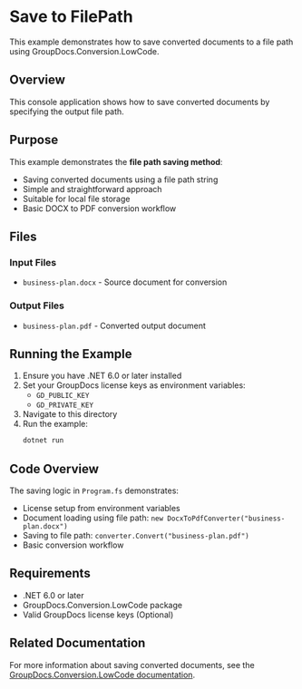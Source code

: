 ﻿# Save to FilePath

This example demonstrates how to save converted documents to a file path using GroupDocs.Conversion.LowCode.

## Overview

This console application shows how to save converted documents by specifying the output file path.

## Purpose

This example demonstrates the **file path saving method**:
- Saving converted documents using a file path string
- Simple and straightforward approach
- Suitable for local file storage
- Basic DOCX to PDF conversion workflow

## Files

### Input Files
- `business-plan.docx` - Source document for conversion

### Output Files
- `business-plan.pdf` - Converted output document

## Running the Example

1. Ensure you have .NET 6.0 or later installed
2. Set your GroupDocs license keys as environment variables:
   - `GD_PUBLIC_KEY`
   - `GD_PRIVATE_KEY`
3. Navigate to this directory
4. Run the example:
   ```bash
   dotnet run
   ```

## Code Overview

The saving logic in `Program.fs` demonstrates:
- License setup from environment variables
- Document loading using file path: `new DocxToPdfConverter("business-plan.docx")`
- Saving to file path: `converter.Convert("business-plan.pdf")`
- Basic conversion workflow

## Requirements

- .NET 6.0 or later
- GroupDocs.Conversion.LowCode package
- Valid GroupDocs license keys (Optional)

## Related Documentation

For more information about saving converted documents, see the [GroupDocs.Conversion.LowCode documentation](https://docs.groupdocs.net/conversion/developer-guide/saving-converted-documents/). 
